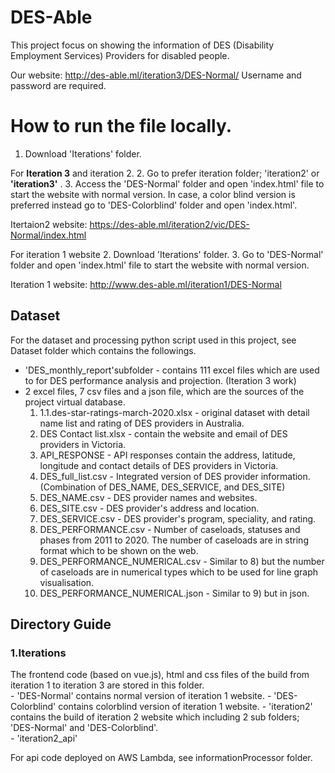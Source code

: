 # DES-Able

This project focus on showing the information of DES (Disability Employment Services) Providers for disabled people. 

Our website: http://des-able.ml/iteration3/DES-Normal/
Username and password are required. 

# How to run the file locally.

1. Download 'Iterations' folder. 

For **Iteration 3** and iteration 2.
  2. Go to prefer iteration folder; 'iteration2' or **'iteration3'** .
  3. Access the 'DES-Normal' folder and open 'index.html' file to start the website with normal version. In case, a color blind version is preferred instead go to 'DES-Colorblind' folder and open 'index.html'. 

  Itertaion2 website: https://des-able.ml/iteration2/vic/DES-Normal/index.html

For iteration 1 website
  2. Download 'Iterations' folder. 
  3. Go to 'DES-Normal' folder and open 'index.html' file to start the website with normal version.

  Iteration 1 website: http://www.des-able.ml/iteration1/DES-Normal 

## Dataset
For the dataset and processing python script used in this project, see Dataset folder which contains the followings.
  - 'DES_monthly_report'subfolder - contains 111 excel files which are used to for DES performance analysis and projection. (Iteration 3 work) 
  - 2 excel files, 7 csv files and a json file, which are the sources of the project virtual database. 
      1) 1.1.des-star-ratings-march-2020.xlsx - original dataset with detail name list and rating of DES providers in Australia.
      2) DES Contact list.xlsx - contain the website and email of DES providers in Victoria.
      3) API_RESPONSE - API responses contain the address, latitude, longitude and contact details of DES providers in Victoria.
      4) DES_full_list.csv - Integrated version of DES provider information. (Combination of DES_NAME, DES_SERVICE, and DES_SITE)
      5) DES_NAME.csv - DES provider names and websites.
      6) DES_SITE.csv - DES provider's address and location.
      7) DES_SERVICE.csv - DES provider's program, speciality, and rating. 
      8) DES_PERFORMANCE.csv - Number of caseloads, statuses and phases from 2011 to 2020. The number of caseloads are in string format which to be shown on the web.  
      9) DES_PERFORMANCE_NUMERICAL.csv - Similar to 8) but the number of caseloads are in numerical types which to be used for line graph visualisation. 
      10) DES_PERFORMANCE_NUMERICAL.json - Similar to 9) but in json. 
  
## Directory Guide
### 1.Iterations 
  The frontend code (based on vue.js), html and css files of the build from iteration 1 to iteration 3 are stored in this folder.   
      - 'DES-Normal' contains normal version of iteration 1 website.
      - 'DES-Colorblind' contains colorblind version of iteration 1 website. 
      - 'iteration2' contains the build of iteration 2 website which including 2 sub folders; 'DES-Normal' and 'DES-Colorblind'.  
      - 'iteration2_api'

For api code deployed on AWS Lambda, see informationProcessor folder.





